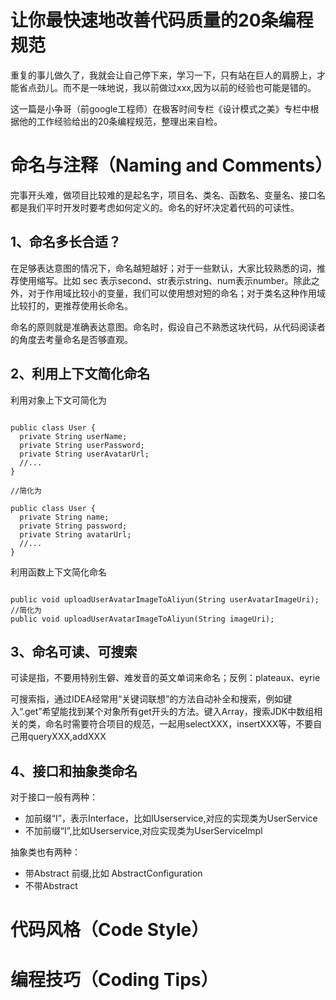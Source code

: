 # 让你最快速地改善代码质量的20条编程规范


<!--more-->

重复的事儿做久了，我就会让自己停下来，学习一下，只有站在巨人的肩膀上，才能省点劲儿。而不是一味地说，我以前做过xxx,因为以前的经验也可能是错的。

这一篇是小争哥（前google工程师）在极客时间专栏《设计模式之美》专栏中根据他的工作经验给出的20条编程规范，整理出来自检。


# 命名与注释（Naming and Comments）

完事开头难，做项目比较难的是起名字，项目名、类名、函数名、变量名、接口名都是我们平时开发时要考虑如何定义的。命名的好坏决定着代码的可读性。

## 1、命名多长合适？

在足够表达意图的情况下，命名越短越好；对于一些默认，大家比较熟悉的词，推荐使用缩写。比如 sec 表示second、str表示string、num表示number。除此之外，对于作用域比较小的变量，我们可以使用想对短的命名；对于类名这种作用域比较打的，更推荐使用长命名。

命名的原则就是准确表达意图。命名时，假设自己不熟悉这块代码，从代码阅读者的角度去考量命名是否够直观。

## 2、利用上下文简化命名

利用对象上下文可简化为

```

public class User {
  private String userName;
  private String userPassword;
  private String userAvatarUrl;
  //...
}

//简化为

public class User {
  private String name;
  private String password;
  private String avatarUrl;
  //...
}

```


利用函数上下文简化命名

```

public void uploadUserAvatarImageToAliyun(String userAvatarImageUri);
//简化为
public void uploadUserAvatarImageToAliyun(String imageUri);
```

## 3、命名可读、可搜索

可读是指，不要用特别生僻、难发音的英文单词来命名；反例：plateaux、eyrie

可搜索指，通过IDEA经常用“关键词联想”的方法自动补全和搜索，例如键入“.get”希望能找到某个对象所有get开头的方法。键入Array，搜索JDK中数组相关的类，命名时需要符合项目的规范，一起用selectXXX，insertXXX等，不要自己用queryXXX,addXXX

## 4、接口和抽象类命名

对于接口一般有两种：
* 加前缀“I”，表示Interface，比如IUserservice,对应的实现类为UserService
* 不加前缀“I”,比如Userservice,对应实现类为UserServiceImpl

抽象类也有两种：
* 带Abstract 前缀,比如 AbstractConfiguration
* 不带Abstract



# 代码风格（Code Style）

# 编程技巧（Coding Tips）
